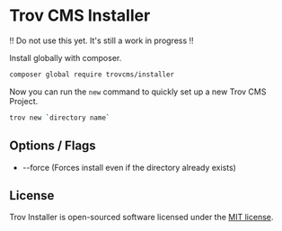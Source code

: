 # Trov CMS Installer

:bangbang: Do not use this yet. It's still a work in progress :bangbang:

Install globally with composer.

```bash
composer global require trovcms/installer
```

Now you can run the `new` command to quickly set up a new Trov CMS Project.

```bash
trov new `directory name`
```

## Options / Flags

* --force (Forces install even if the directory already exists)

## License

Trov Installer is open-sourced software licensed under the [MIT license](LICENSE.md).
